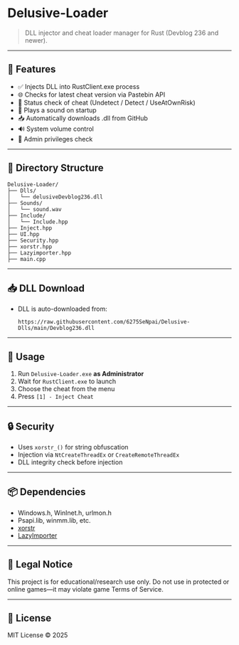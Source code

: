 # Delusive-Loader

> DLL injector and cheat loader manager for Rust (Devblog 236 and newer).

---

## 🔧 Features

- ✅ Injects DLL into RustClient.exe process
- 🌐 Checks for latest cheat version via Pastebin API
- 🔐 Status check of cheat (Undetect / Detect / UseAtOwnRisk)
- 🎵 Plays a sound on startup
- 📥 Automatically downloads .dll from GitHub
- 🔊 System volume control
- 🛑 Admin privileges check

---

## 📁 Directory Structure

```
Delusive-Loader/
├── Dlls/
│   └── delusiveDevblog236.dll
├── Sounds/
│   └── sound.wav
├── Include/
│   └── Include.hpp
├── Inject.hpp
├── UI.hpp
├── Security.hpp
├── xorstr.hpp
├── Lazyimporter.hpp
├── main.cpp
```

---

## 📥 DLL Download

- DLL is auto-downloaded from:
  ```
  https://raw.githubusercontent.com/6275SeNpai/Delusive-Dlls/main/Devblog236.dll
  ```

---

## 🧪 Usage

1. Run `Delusive-Loader.exe` **as Administrator**
2. Wait for `RustClient.exe` to launch
3. Choose the cheat from the menu
4. Press `[1] - Inject Cheat`

---

## 🔒 Security

- Uses `xorstr_()` for string obfuscation
- Injection via `NtCreateThreadEx` or `CreateRemoteThreadEx`
- DLL integrity check before injection

---

## 📦 Dependencies

- Windows.h, WinInet.h, urlmon.h
- Psapi.lib, winmm.lib, etc.
- [xorstr](https://github.com/JustasMasiulis/xorstr)
- [LazyImporter](https://github.com/JustasMasiulis/lazy_importer)

---

## 🚫 Legal Notice

This project is for educational/research use only. Do not use in protected or online games—it may violate game Terms of Service.

---

## 📜 License

MIT License © 2025
